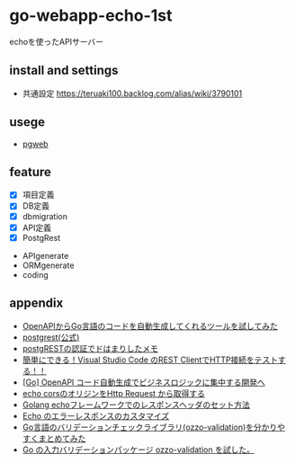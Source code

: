 # go-webapp-echo-1st

echoを使ったAPIサーバー

## install and settings

* 共通設定
    https://teruaki100.backlog.com/alias/wiki/3790101

## usege

* [pgweb](http://localhost:7101/)

## feature

* [x] 項目定義
* [x] DB定義
* [x] dbmigration
* [x] API定義
* [x] PostgRest
* APIgenerate
* ORMgenerate
* coding

## appendix

* [OpenAPIからGo言語のコードを自動生成してくれるツールを試してみた](https://zenn.dev/rescuenow/articles/3c9a19eb2c0655)
* [postgrest(公式)](https://docs.postgrest.org/en/v12/index.html)
* [postgRESTの認証でドはまりしたメモ](https://qiita.com/noya/items/1869ac43ed9d0835d468)
* [簡単にできる！Visual Studio Code のREST ClientでHTTP接続をテストする！！](https://1kara-hajimeru.com/2020/10/1378/)
* [[Go] OpenAPI コード自動生成でビジネスロジックに集中する開発へ](https://qiita.com/nyanchu/items/1c259750352b49e96a18)
* [echo corsのオリジンをHttp Request から取得する](https://shikatech.hatenablog.com/entry/2021/10/17/104810)
* [Golang echoフレームワークでのレスポンスヘッダのセット方法](https://qiita.com/naoki_koreeda/items/df7d42021406ad2e8ddd)
* [Echo のエラーレスポンスのカスタマイズ](https://qiita.com/naoki_koreeda/items/df7d42021406ad2e8ddd)
* [Go言語のバリデーションチェックライブラリ(ozzo-validation)を分かりやすくまとめてみた](https://qiita.com/gold-kou/items/201a19d9d0c760cc2104)
* [Go の入力バリデーションパッケージ ozzo-validation を試した。](https://zenn.dev/mattn/articles/893f28eff96129)
